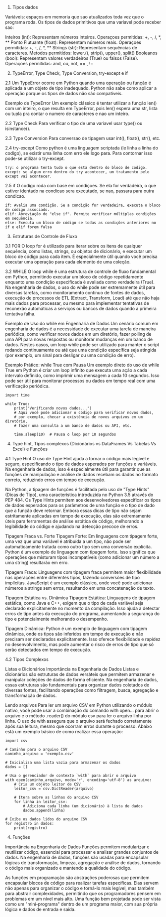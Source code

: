 1. Tipos dados

Variáveis: espaços em memoria que sao atualizados toda vez que o programa roda. Os tipos de dados primitivos que uma variavel pode receber sao:

Inteiros (int): Representam números inteiros. Operaçoes permitidas: +, -, /, *, **
Ponto Flutuante (float): Representam números reais. Operaçoes permitidas: +, -, /, *, **
Strings (str): Representam sequências de caracteres. Metodos permitidos: lower.(), strip(), upper(), split()
Booleanos (bool): Representam valores verdadeiros (True) ou falsos (False). Operaçoes permitidas: and, ou, not, == , !=

2. TypeError, Type Check, Type Conversion, try-except e if

2.1 Um TypeError ocorre em Python quando uma operação ou função é aplicada a um objeto de tipo inadequado. Python não sabe como aplicar a operação porque os tipos de dados não são compatíveis.

Exemplo de TypeError
Um exemplo clássico é tentar utilizar a função len() com um inteiro, o que resulta em TypeError, pois len() espera uma str, lista ou tupla pra contar o numero de caracteres e nao um inteiro.

2.2 Type Check
Para verificar o tipo de uma variavel usar type() ou isinstance().

2.3 Type Conversion
Para conversao de tipagem usar int(), float(), str(), etc.

2.4 try-except
Como python é uma linguagem scriptada (le linha a linha do codigo), se existir uma linha com erro ele logo para. Para contornar isso pode-se utilizar o try-except.

    try: o programa tenta tudo o que esta dentro do bloco de codigo.
    except: se algum erro dentro do try acontecer, um tratamento pelo except vai acontecer.

2.5 if
O codigo roda com base em condiçoes. Se ela for verdadeira, o que estiver identado na condicao sera executado, se nao, passara para outra condicao. 

    if: Avalia uma condição. Se a condição for verdadeira, executa o bloco de código associado.
    elif: Abreviação de "else if". Permite verificar múltiplas condições em sequência.
    else: Executa um bloco de código se todas as condições anteriores no if e elif forem falsa

3. Estruturas de Controle de Fluxo

3.1 FOR 
O loop for é utilizado para iterar sobre os itens de qualquer sequência, como listas, strings, ou objetos de dicionário, e executar um bloco de código para cada item. É especialmente útil quando você precisa executar uma operação para cada elemento de uma coleção.


3.2 WHILE
O loop while é uma estrutura de controle de fluxo fundamental em Python, permitindo executar um bloco de código repetidamente enquanto uma condição especificada é avaliada como verdadeira (True). Na engenharia de dados, o uso do while pode ser extremamente útil para diversas tarefas, como monitoramento contínuo de fontes de dados, execução de processos de ETL (Extract, Transform, Load) até que não haja mais dados para processar, ou mesmo para implementar tentativas de reconexão automáticas a serviços ou bancos de dados quando a primeira tentativa falha.

Exemplo de Uso do while em Engenharia de Dados
Um cenário comum em engenharia de dados é a necessidade de executar uma tarefa de maneira periódica, como verificar novos dados em um diretório, fazer polling de uma API para novas respostas ou monitorar mudanças em um banco de dados. Nestes casos, um loop while pode ser utilizado para manter o script rodando continuamente ou até que uma condição específica seja atingida (por exemplo, um sinal para desligar ou uma condição de erro).

Exemplo Prático: while True com Pausa
Um exemplo direto do uso de while True em Python é criar um loop infinito que executa uma ação a cada intervalo definido, como imprimir uma mensagem a cada 10 segundos. Isso pode ser útil para monitorar processos ou dados em tempo real com uma verificação periódica.

    import time

    while True:
        print("Verificando novos dados...")
        # Aqui você pode adicionar o código para verificar novos dados,
        # por exemplo, checar a existência de novos arquivos em um diretório,
        # fazer uma consulta a um banco de dados ou API, etc.
        
        time.sleep(10)  # Pausa o loop por 10 segundos

4. Type hint, Tipos complexos (Dicionários vs DataFrames Vs Tabelas Vs Excel) e Funções

4.1 Type Hint
O uso de Type Hint ajuda a tornar o código mais legível e seguro, especificando o tipo de dados esperados por funções e variáveis. Na engenharia de dados, isso é especialmente útil para garantir que as funções de manipulação e análise de dados recebam os dados no formato correto, reduzindo erros em tempo de execução.


Na Python, a tipagem de funções é facilitada pelo uso de "Type Hints" (Dicas de Tipo), uma característica introduzida no Python 3.5 através do PEP 484. Os Type Hints permitem aos desenvolvedores especificar os tipos de dados esperados para os parâmetros de uma função e o tipo de dado que a função deve retornar. Embora essas dicas de tipo não sejam estritamente aplicadas em tempo de execução, elas são extremamente úteis para ferramentas de análise estática de código, melhorando a legibilidade do código e ajudando na detecção precoce de erros.

Tipagem Fraca vs. Forte
Tipagem Forte: Em linguagens com tipagem forte, uma vez que uma variável é atribuída a um tipo, não pode ser automaticamente tratada como outro tipo sem uma conversão explícita. Python é um exemplo de linguagem com tipagem forte. Isso significa que operações que misturam tipos incompatíveis (como adicionar um número a uma string) resultarão em erro.

Tipagem Fraca: Linguagens com tipagem fraca permitem maior flexibilidade nas operações entre diferentes tipos, fazendo conversões de tipo implícitas. JavaScript é um exemplo clássico, onde você pode adicionar números a strings sem erros, resultando em uma concatenação de texto.

Tipagem Estática vs. Dinâmica
Tipagem Estática: Linguagens de tipagem estática, como Java e C++, exigem que o tipo de cada variável seja declarado explicitamente no momento da compilação. Isso ajuda a detectar erros de tipo antes da execução do programa, aumentando a segurança do tipo e potencialmente melhorando o desempenho.

Tipagem Dinâmica: Python é um exemplo de linguagem com tipagem dinâmica, onde os tipos são inferidos em tempo de execução e não precisam ser declarados explicitamente. Isso oferece flexibilidade e rapidez no desenvolvimento, mas pode aumentar o risco de erros de tipo que só serão detectados em tempo de execução.

4.2 Tipos Complexos

Listas e Dicionários
Importância na Engenharia de Dados
Listas e dicionários são estruturas de dados versáteis que permitem armazenar e manipular coleções de dados de forma eficiente. Na engenharia de dados, essas estruturas são fundamentais para organizar dados coletados de diversas fontes, facilitando operações como filtragem, busca, agregação e transformação de dados.

Lendo arquivos
Para ler um arquivo CSV em Python utilizando o módulo nativo, você pode usar a combinação do comando with open... para abrir o arquivo e o método .reader() do módulo csv para ler o arquivo linha por linha. O uso de with assegura que o arquivo será fechado corretamente após sua leitura, mesmo que ocorram erros durante o processo. Abaixo está um exemplo básico de como realizar essa operação:

    import csv

    # Caminho para o arquivo CSV
    caminho_arquivo = 'exemplo.csv'

    # Inicializa uma lista vazia para armazenar os dados
    dados = []

    # Usa o gerenciador de contexto `with` para abrir o arquivo
    with open(caminho_arquivo, mode='r', encoding='utf-8') as arquivo:
        # Cria um objeto leitor de CSV
        leitor_csv = csv.DictReader(arquivo)
        
        # Itera sobre as linhas do arquivo CSV
        for linha in leitor_csv:
            # Adiciona cada linha (um dicionário) à lista de dados
            dados.append(linha)

    # Exibe os dados lidos do arquivo CSV
    for registro in dados:
        print(registro)

4. Funções

Importância na Engenharia de Dados
Funções permitem modularizar e reutilizar código, essencial para processar e analisar grandes conjuntos de dados. Na engenharia de dados, funções são usadas para encapsular lógicas de transformação, limpeza, agregação e análise de dados, tornando o código mais organizado e mantendo a qualidade do código.

As funções em programação são abstrações poderosas que permitem encapsular blocos de código para realizar tarefas específicas. Elas servem não apenas para organizar o código e torná-lo mais legível, mas também para abstrair complexidades, permitindo que os programadores pensem em problemas em um nível mais alto. Uma função bem projetada pode ser vista como um "mini-programa" dentro de um programa maior, com sua própria lógica e dados de entrada e saída.

